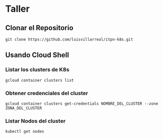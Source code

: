 # Taller

## Clonar el Repositorio

```
git clone https://github.com/luisvillarreal/itpn-k8s.git
```

## Usando Cloud Shell

### Listar los clusters de K8s
```
gcloud container clusters list
```

### Obtener credenciales del cluster
```
gcloud container clusters get-credentials NOMBRE_DEL_CLUSTER --zone ZONA_DEL_CLUSTER
```

### Listar Nodos del cluster
```
kubectl get nodes
```
